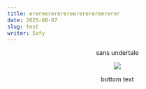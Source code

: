 ```yaml
---
title: erereerererereerererereererer
date: 2025-08-07
slug: test
writer: Sofy
---
```


<center>
<p>sans undertale</p>
<img src="https://chicken-engine.github.io/website/images/sans.png">
<p>bottom text</p>
</center>